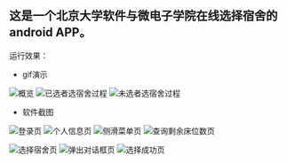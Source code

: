 ## 这是一个北京大学软件与微电子学院在线选择宿舍的android APP。
运行效果：

- gif演示

![](https://github.com/fxjzzyo/SSPKUDormSelection/raw/master/img/sspkudormselection_screenshot1.gif "概览") ![](https://github.com/fxjzzyo/SSPKUDormSelection/raw/master/img/sspkudormselection_screenshot2.gif "已选者选宿舍过程") ![](https://github.com/fxjzzyo/SSPKUDormSelection/raw/master/img/sspkudormselection_screenshot3.gif "未选者选宿舍过程") 

- 软件截图

![](https://github.com/fxjzzyo/SSPKUDormSelection/raw/master/img/jietu_login.jpg "登录页")  ![](https://github.com/fxjzzyo/SSPKUDormSelection/raw/master/img/jietu_info.jpg "个人信息页") ![](https://github.com/fxjzzyo/SSPKUDormSelection/raw/master/img/jietu_menu.jpg "侧滑菜单页") ![](https://github.com/fxjzzyo/SSPKUDormSelection/raw/master/img/jietu_query.jpg "查询剩余床位数页")  

![](https://github.com/fxjzzyo/SSPKUDormSelection/raw/master/img/jietu_select.jpg "选择宿舍页") ![](https://github.com/fxjzzyo/SSPKUDormSelection/raw/master/img/jietu_select_alertdialog.jpg "弹出对话框页") ![](https://github.com/fxjzzyo/SSPKUDormSelection/raw/master/img/jietu_select_success.jpg "选择成功页")
